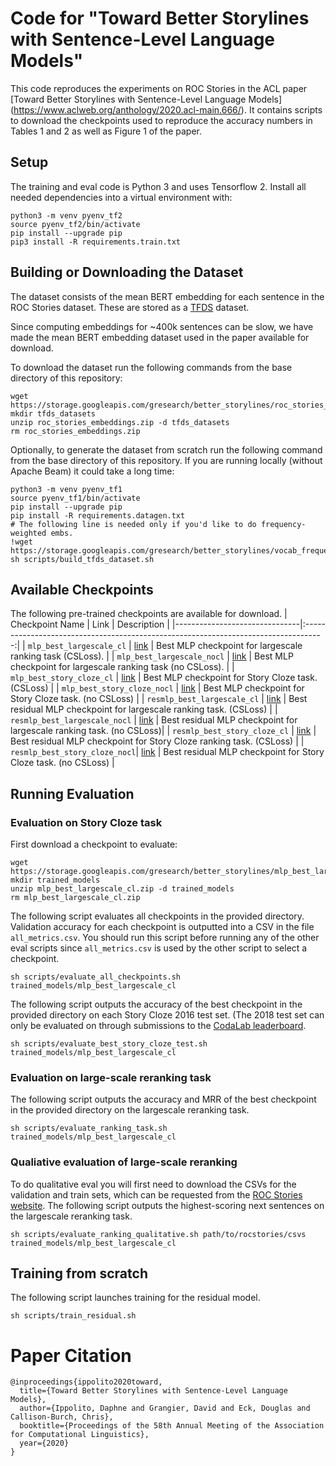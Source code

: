# Code for "Toward Better Storylines with Sentence-Level Language Models"
This code reproduces the experiments on ROC Stories in the ACL paper
[Toward Better Storylines with Sentence-Level Language Models]
(https://www.aclweb.org/anthology/2020.acl-main.666/).
It contains
scripts to download the checkpoints used to reproduce the accuracy numbers
in Tables 1 and 2 as well as Figure 1 of the paper.

## Setup
The training and eval code is Python 3 and uses Tensorflow 2.
Install all needed dependencies into a virtual environment with:

```
python3 -m venv pyenv_tf2
source pyenv_tf2/bin/activate
pip install --upgrade pip
pip3 install -R requirements.train.txt
```

## Building or Downloading the Dataset
The dataset consists of the mean BERT embedding for each sentence in the ROC
Stories dataset. These are stored as a
[TFDS](https://www.tensorflow.org/datasets/api_docs/python/tfds) dataset.

Since computing embeddings for ~400k sentences can be slow,
we have made the mean BERT embedding dataset used in the paper available for
download.

To download the dataset run the following commands from the base directory of
this repository:

```
wget https://storage.googleapis.com/gresearch/better_storylines/roc_stories_embeddings.zip
mkdir tfds_datasets
unzip roc_stories_embeddings.zip -d tfds_datasets
rm roc_stories_embeddings.zip
```

Optionally, to generate the dataset from scratch run the following command from
the base directory of this repository. If you are running locally
(without Apache Beam) it could take a long time:

```
python3 -m venv pyenv_tf1
source pyenv_tf1/bin/activate
pip install --upgrade pip
pip install -R requirements.datagen.txt
# The following line is needed only if you'd like to do frequency-weighted embs.
!wget https://storage.googleapis.com/gresearch/better_storylines/vocab_frequencies
sh scripts/build_tfds_dataset.sh
```

## Available Checkpoints
The following pre-trained checkpoints are available for download.
| Checkpoint Name               | Link |                        Description                                           |
|-------------------------------|:-----------------------------------------------------------------------------------:|
| `mlp_best_largescale_cl`      | [link](https://storage.googleapis.com/gresearch/better_storylines/mlp_best_largescale_cl.zip) | Best MLP checkpoint for largescale ranking task (CSLoss).            |
| `mlp_best_largescale_nocl`    | [link](https://storage.googleapis.com/gresearch/better_storylines/mlp_best_largescale_nocl.zip) | Best MLP checkpoint for largescale ranking task (no CSLoss).         |
| `mlp_best_story_cloze_cl`     | [link](https://storage.googleapis.com/gresearch/better_storylines/mlp_best_story_cloze_cl.zip) | Best MLP checkpoint for Story Cloze task. (CSLoss)                   |
| `mlp_best_story_cloze_nocl`   | [link](https://storage.googleapis.com/gresearch/better_storylines/mlp_best_story_cloze_nocl.zip) | Best MLP checkpoint for Story Cloze task. (no CSLoss)                |
| `resmlp_best_largescale_cl`   | [link](https://storage.googleapis.com/gresearch/better_storylines/resmlp_best_largescale_cl.zip) | Best residual MLP checkpoint for largescale ranking task. (CSLoss)   |
| `resmlp_best_largescale_nocl` | [link](https://storage.googleapis.com/gresearch/better_storylines/resmlp_best_largescale_nocl.zip) | Best residual MLP checkpoint for largescale ranking task. (no CSLoss)|
| `resmlp_best_story_cloze_cl`  | [link](https://storage.googleapis.com/gresearch/better_storylines/resmlp_best_story_cloze_cl.zip) | Best residual MLP checkpoint for Story Cloze ranking task. (CSLoss)  |
| `resmlp_best_story_cloze_nocl`| [link](https://storage.googleapis.com/gresearch/better_storylines/resmlp_best_story_cloze_nocl.zip) | Best residual MLP checkpoint for Story Cloze task. (no CSLoss)       |

## Running Evaluation

### Evaluation on Story Cloze task
First download a checkpoint to evaluate:

```
wget https://storage.googleapis.com/gresearch/better_storylines/mlp_best_largescale_cl.zip
mkdir trained_models
unzip mlp_best_largescale_cl.zip -d trained_models
rm mlp_best_largescale_cl.zip
```

The following script evaluates all checkpoints in the provided directory.
Validation accuracy for each checkpoint is outputted into a CSV in the file
`all_metrics.csv`. You should run this script before running any of the other
eval scripts since `all_metrics.csv` is used by the other script to select a
checkpoint.

```
sh scripts/evaluate_all_checkpoints.sh trained_models/mlp_best_largescale_cl
```

The following script outputs the accuracy of the best checkpoint in the provided
directory on each Story Cloze 2016 test set. (The 2018 test set can only be
evaluated on through submissions to the [CodaLab
leaderboard](https://competitions.codalab.org/competitions/15333).

```
sh scripts/evaluate_best_story_cloze_test.sh trained_models/mlp_best_largescale_cl
```

### Evaluation on large-scale reranking task
The following script outputs the accuracy and MRR of the best checkpoint in
the provided directory on the largescale reranking task.

```
sh scripts/evaluate_ranking_task.sh trained_models/mlp_best_largescale_cl
```

### Qualiative evaluation of large-scale reranking
To do qualitative eval you will first need to download the CSVs for the
validation and train sets, which can be requested from the [ROC Stories
website](https://www.cs.rochester.edu/nlp/rocstories/).
The following script outputs the highest-scoring next sentences on the
largescale reranking task.

```
sh scripts/evaluate_ranking_qualitative.sh path/to/rocstories/csvs trained_models/mlp_best_largescale_cl
```

## Training from scratch
The following script launches training for the residual model.

```
sh scripts/train_residual.sh
```

# Paper Citation

```
@inproceedings{ippolito2020toward,
  title={Toward Better Storylines with Sentence-Level Language Models},
  author={Ippolito, Daphne and Grangier, David and Eck, Douglas and Callison-Burch, Chris},
  booktitle={Proceedings of the 58th Annual Meeting of the Association for Computational Linguistics},
  year={2020}
}
```

